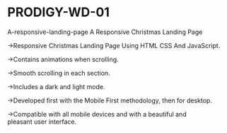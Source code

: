 # PRODIGY-WD-01
A-responsive-landing-page
A Responsive Christmas Landing Page

->Responsive Christmas Landing Page Using HTML CSS And JavaScript.

->Contains animations when scrolling.

->Smooth scrolling in each section.

->Includes a dark and light mode.

->Developed first with the Mobile First methodology, then for desktop.

->Compatible with all mobile devices and with a beautiful and pleasant user interface.
